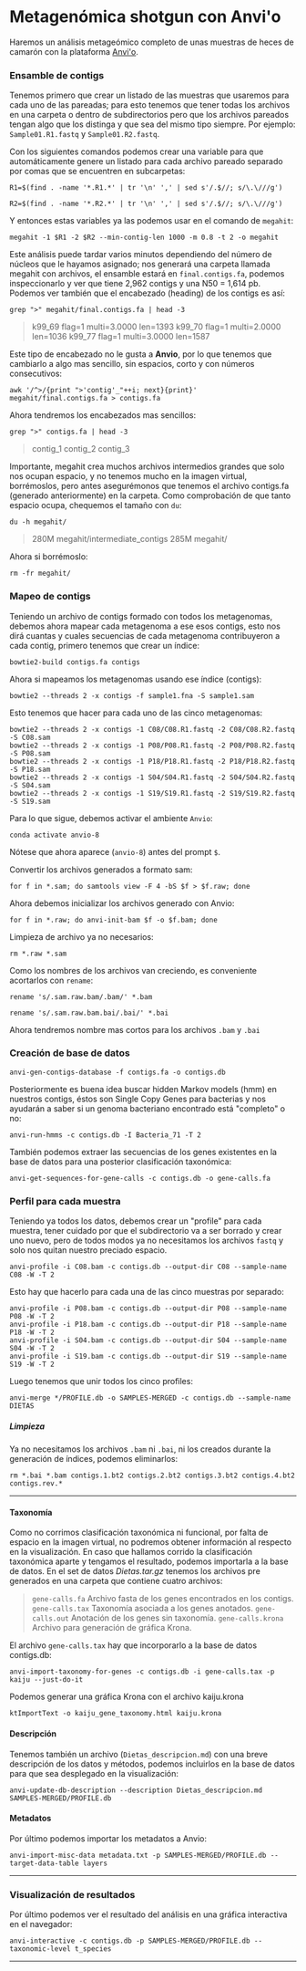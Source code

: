 # Metagenómica shotgun con Anvi'o

Haremos un análisis metageómico completo de unas muestras de heces de camarón con la plataforma [Anvi'o](https://anvio.org/).

### Ensamble de contigs
Tenemos primero que crear un listado de las muestras que usaremos para cada uno de las pareadas; para esto tenemos que tener todas los archivos en una carpeta o dentro de subdirectorios pero que los archivos pareados tengan algo que los distinga y que sea del mismo tipo siempre. Por ejemplo: `Sample01.R1.fastq` y `Sample01.R2.fastq`. 

Con los siguientes comandos podemos crear una variable para que automáticamente genere un listado para cada archivo pareado separado por comas que se encuentren en subcarpetas:

	R1=$(find . -name '*.R1.*' | tr '\n' ',' | sed s'/.$//; s/\.\///g')
	
	R2=$(find . -name '*.R2.*' | tr '\n' ',' | sed s'/.$//; s/\.\///g')

Y entonces estas variables ya las podemos usar en el comando de `megahit`:

	megahit -1 $R1 -2 $R2 --min-contig-len 1000 -m 0.8 -t 2 -o megahit
Este análisis puede tardar varios minutos dependiendo del número de núcleos que le hayamos asignado; nos generará una carpeta llamada megahit con archivos, el ensamble estará en `final.contigs.fa`, podemos inspeccionarlo y ver que tiene 2,962 contigs y una N50 = 1,614 pb. Podemos ver también que el encabezado (heading) de los contigs es así:

	grep ">" megahit/final.contigs.fa | head -3
>k99_69 flag=1 multi=3.0000 len=1393
>k99_70 flag=1 multi=2.0000 len=1036
>k99_77 flag=1 multi=3.0000 len=1587

Este tipo de encabezado no le gusta a **Anvio**, por lo que tenemos que cambiarlo a algo mas sencillo, sin espacios, corto y con números consecutivos:

	awk '/^>/{print ">'contig'_"++i; next}{print}' megahit/final.contigs.fa > contigs.fa

Ahora tendremos los encabezados mas sencillos:

	grep ">" contigs.fa | head -3

>contig_1
>contig_2
>contig_3

Importante, megahit crea muchos archivos intermedios grandes que solo nos ocupan espacio, y no tenemos mucho en la imagen virtual, borrémoslos, pero antes asegurémonos que tenemos el archivo contigs.fa (generado anteriormente) en la carpeta. Como comprobación de que tanto espacio ocupa, chequemos el tamaño con `du`:

	du -h megahit/

>280M  megahit/intermediate_contigs
>285M megahit/

Ahora si borrémoslo:

	rm -fr megahit/
### Mapeo de contigs

Teniendo un archivo de contigs formado con todos los metagenomas, debemos ahora mapear cada metagenoma a ese esos contigs, esto nos dirá cuantas y cuales secuencias de cada metagenoma contribuyeron a cada contig, primero tenemos que crear un índice:

	bowtie2-build contigs.fa contigs

Ahora si mapeamos los metagenomas usando ese índice (contigs):

	bowtie2 --threads 2 -x contigs -f sample1.fna -S sample1.sam

Esto tenemos que hacer para cada uno de las cinco metagenomas:

	bowtie2 --threads 2 -x contigs -1 C08/C08.R1.fastq -2 C08/C08.R2.fastq -S C08.sam
	bowtie2 --threads 2 -x contigs -1 P08/P08.R1.fastq -2 P08/P08.R2.fastq -S P08.sam
	bowtie2 --threads 2 -x contigs -1 P18/P18.R1.fastq -2 P18/P18.R2.fastq -S P18.sam
	bowtie2 --threads 2 -x contigs -1 S04/S04.R1.fastq -2 S04/S04.R2.fastq -S S04.sam
	bowtie2 --threads 2 -x contigs -1 S19/S19.R1.fastq -2 S19/S19.R2.fastq -S S19.sam

Para lo que sigue, debemos activar el ambiente `Anvio`:

	conda activate anvio-8

Nótese que ahora aparece (`anvio-8`) antes del prompt `$`.

Convertir los archivos generados a formato sam:

	for f in *.sam; do samtools view -F 4 -bS $f > $f.raw; done

Ahora debemos inicializar los archivos generado con Anvio:

	for f in *.raw; do anvi-init-bam $f -o $f.bam; done

Limpieza de archivo ya no necesarios:

	rm *.raw *.sam

Como los nombres de los archivos van creciendo, es conveniente acortarlos con `rename`:

	rename 's/.sam.raw.bam/.bam/' *.bam

	rename 's/.sam.raw.bam.bai/.bai/' *.bai
	
Ahora tendremos nombre mas cortos para los archivos `.bam` y `.bai`
### Creación de base de datos
	anvi-gen-contigs-database -f contigs.fa -o contigs.db

Posteriormente es buena idea buscar hidden Markov models (hmm) en nuestros contigs, éstos son Single Copy Genes para bacterias y nos ayudarán a saber si un genoma bacteriano encontrado está "completo" o no:

	anvi-run-hmms -c contigs.db -I Bacteria_71 -T 2

También podemos extraer las secuencias de los genes existentes en la base de datos para una posterior clasificación taxonómica:

	anvi-get-sequences-for-gene-calls -c contigs.db -o gene-calls.fa
### Perfil para cada muestra
Teniendo ya todos los datos, debemos crear un "profile" para cada muestra, tener cuidado por que el subdirectorio va  a ser borrado y crear uno nuevo, pero de todos modos ya no necesitamos los archivos `fastq` y solo nos quitan nuestro preciado espacio.

	anvi-profile -i C08.bam -c contigs.db --output-dir C08 --sample-name C08 -W -T 2

Esto hay que hacerlo para cada una de las cinco muestras por separado:

	anvi-profile -i P08.bam -c contigs.db --output-dir P08 --sample-name P08 -W -T 2
	anvi-profile -i P18.bam -c contigs.db --output-dir P18 --sample-name P18 -W -T 2
	anvi-profile -i S04.bam -c contigs.db --output-dir S04 --sample-name S04 -W -T 2
	anvi-profile -i S19.bam -c contigs.db --output-dir S19 --sample-name S19 -W -T 2

Luego tenemos que unir todos los cinco profiles:

	anvi-merge */PROFILE.db -o SAMPLES-MERGED -c contigs.db --sample-name DIETAS

##### Limpieza

Ya no necesitamos los archivos `.bam` ni `.bai`, ni los creados durante la generación de índices, podemos eliminarlos:

	rm *.bai *.bam contigs.1.bt2 contigs.2.bt2 contigs.3.bt2 contigs.4.bt2 contigs.rev.*
	
***

#### Taxonomía
Como no corrimos clasificación taxonómica ni funcional, por falta de espacio en la imagen virtual, no podremos obtener información al respecto en la visualización.
En caso que hallamos corrido la clasificación taxonómica aparte y tengamos el resultado, podemos importarla a la base de datos.
En el set de datos *Dietas.tar.gz* tenemos los archivos pre generados en una carpeta que contiene cuatro archivos:

>`gene-calls.fa` Archivo fasta de los genes encontrados en los contigs.
>`gene-calls.tax` Taxonomía asociada a los genes anotados.
>`gene-calls.out` Anotación de los genes sin taxonomía.
>`gene-calls.krona` Archivo para generación de gráfica Krona.

El archivo `gene-calls.tax`  hay que incorporarlo a la base de datos contigs.db:

	anvi-import-taxonomy-for-genes -c contigs.db -i gene-calls.tax -p kaiju --just-do-it

Podemos generar una gráfica Krona con el archivo kaiju.krona

	ktImportText -o kaiju_gene_taxonomy.html kaiju.krona
#### Descripción
Tenemos también un archivo (`Dietas_descripcion.md`) con una breve descripción de los datos y métodos, podemos incluirlos en la base de datos para que sea desplegado en la visualización:

	anvi-update-db-description --description Dietas_descripcion.md SAMPLES-MERGED/PROFILE.db

#### Metadatos
Por último podemos importar los metadatos a Anvio:

	anvi-import-misc-data metadata.txt -p SAMPLES-MERGED/PROFILE.db --target-data-table layers

***

### Visualización de resultados

Por último podemos ver el resultado del análisis en una gráfica interactiva en el navegador:

	anvi-interactive -c contigs.db -p SAMPLES-MERGED/PROFILE.db --taxonomic-level t_species

***
